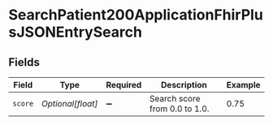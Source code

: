 # SearchPatient200ApplicationFhirPlusJSONEntrySearch


## Fields

| Field                         | Type                          | Required                      | Description                   | Example                       |
| ----------------------------- | ----------------------------- | ----------------------------- | ----------------------------- | ----------------------------- |
| `score`                       | *Optional[float]*             | :heavy_minus_sign:            | Search score from 0.0 to 1.0. | 0.75                          |
